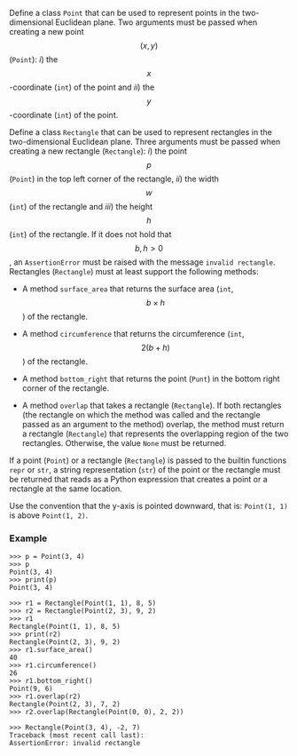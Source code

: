 Define a class `Point` that can be used to represent points in the two-dimensional Euclidean plane. Two arguments must be passed when creating a new point $$(x, y)$$ (`Point`): *i*) the $$x$$-coordinate (`int`) of the point and *ii*) the $$y$$-coordinate (`int`) of the point.

Define a class `Rectangle` that can be used to represent rectangles in the two-dimensional Euclidean plane. Three arguments must be passed when creating a new rectangle (`Rectangle`): *i*) the point $$p$$ (`Point`) in the top left corner of the rectangle, *ii*) the width $$w$$ (`int`) of the rectangle and *iii*) the height $$h$$ (`int`) of the rectangle. If it does not hold that $$b,h > 0$$, an `AssertionError` must be raised with the message `invalid rectangle`. Rectangles (`Rectangle`) must at least support the following methods:

- A method `surface_area` that returns the surface area (`int`, $$b \times h$$) of the rectangle.

- A method `circumference` that returns the circumference (`int`, $$2(b + h)$$) of the rectangle.

- A method `bottom_right` that returns the point (`Punt`) in the bottom right corner of the rectangle.

- A method `overlap` that takes a rectangle (`Rectangle`). If both rectangles (the rectangle on which the method was called and the rectangle passed as an argument to the method) overlap, the method must return a rectangle (`Rectangle`) that represents the overlapping region of the two rectangles. Otherwise, the value `None` must be returned.

If a point (`Point`) or a rectangle (`Rectangle`) is passed to the builtin functions `repr` or `str`, a string representation (`str`) of the point or the rectangle must be returned that reads as a Python expression that creates a point or a rectangle at the same location.

Use the convention that the y-axis is pointed downward, that is: `Point(1, 1)` is above `Point(1, 2)`.

### Example

```console?lang=python&prompt=>>>
>>> p = Point(3, 4)
>>> p
Point(3, 4)
>>> print(p)
Point(3, 4)

>>> r1 = Rectangle(Point(1, 1), 8, 5)
>>> r2 = Rectangle(Point(2, 3), 9, 2)
>>> r1
Rectangle(Point(1, 1), 8, 5)
>>> print(r2)
Rectangle(Point(2, 3), 9, 2)
>>> r1.surface_area()
40
>>> r1.circumference()
26
>>> r1.bottom_right()
Point(9, 6)
>>> r1.overlap(r2)
Rectangle(Point(2, 3), 7, 2)
>>> r2.overlap(Rectangle(Point(0, 0), 2, 2))

>>> Rectangle(Point(3, 4), -2, 7)
Traceback (most recent call last):
AssertionError: invalid rectangle
```
